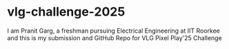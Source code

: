 # vlg-challenge-2025
I am Pranit Garg, a freshman pursuing Electrical Engineering at IIT Roorkee and this is my submission and GitHub Repo for VLG Pixel Play'25 Challenge
